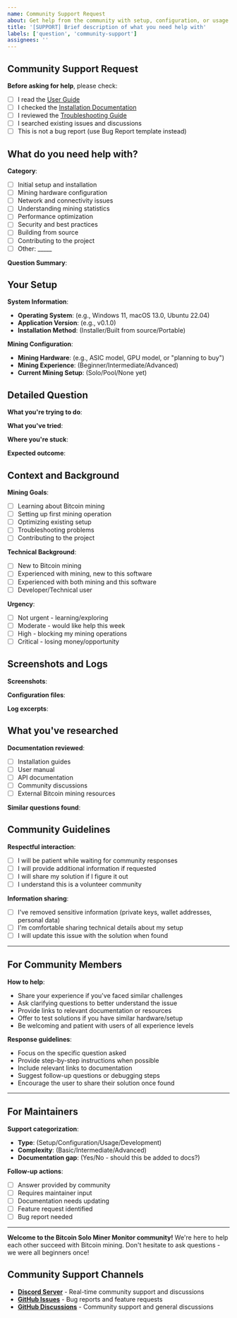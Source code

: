 ```yaml
---
name: Community Support Request
about: Get help from the community with setup, configuration, or usage questions
title: '[SUPPORT] Brief description of what you need help with'
labels: ['question', 'community-support']
assignees: ''
---
```


## Community Support Request

**Before asking for help**, please check:
- [ ] I read the [User Guide](https://github.com/smokeysrh/bitcoin-solo-miner-monitor/blob/main/docs/user-guide.md)
- [ ] I checked the [Installation Documentation](https://github.com/smokeysrh/bitcoin-solo-miner-monitor/tree/main/docs/installation)
- [ ] I reviewed the [Troubleshooting Guide](https://github.com/smokeysrh/bitcoin-solo-miner-monitor/blob/main/docs/installation/troubleshooting.md)
- [ ] I searched existing issues and discussions
- [ ] This is not a bug report (use Bug Report template instead)

## What do you need help with?

**Category**:
- [ ] Initial setup and installation
- [ ] Mining hardware configuration
- [ ] Network and connectivity issues
- [ ] Understanding mining statistics
- [ ] Performance optimization
- [ ] Security and best practices
- [ ] Building from source
- [ ] Contributing to the project
- [ ] Other: _____

**Question Summary**:
<!-- Briefly describe what you're trying to accomplish or what you're stuck on -->

## Your Setup

**System Information**:
- **Operating System**: (e.g., Windows 11, macOS 13.0, Ubuntu 22.04)
- **Application Version**: (e.g., v0.1.0)
- **Installation Method**: (Installer/Built from source/Portable)

**Mining Configuration**:
- **Mining Hardware**: (e.g., ASIC model, GPU model, or "planning to buy")
- **Mining Experience**: (Beginner/Intermediate/Advanced)
- **Current Mining Setup**: (Solo/Pool/None yet)

## Detailed Question

**What you're trying to do**:
<!-- Describe your goal or what you want to accomplish -->

**What you've tried**:
<!-- List the steps you've already attempted -->

**Where you're stuck**:
<!-- Describe specifically where you need help -->

**Expected outcome**:
<!-- What result are you hoping to achieve? -->

## Context and Background

**Mining Goals**:
- [ ] Learning about Bitcoin mining
- [ ] Setting up first mining operation
- [ ] Optimizing existing setup
- [ ] Troubleshooting problems
- [ ] Contributing to the project

**Technical Background**:
- [ ] New to Bitcoin mining
- [ ] Experienced with mining, new to this software
- [ ] Experienced with both mining and this software
- [ ] Developer/Technical user

**Urgency**:
- [ ] Not urgent - learning/exploring
- [ ] Moderate - would like help this week
- [ ] High - blocking my mining operations
- [ ] Critical - losing money/opportunity

## Screenshots and Logs

**Screenshots**:
<!-- If applicable, add screenshots of your configuration, error messages, or current state -->

**Configuration files**:
<!-- If relevant, share your configuration (remove any sensitive information like wallet addresses) -->

**Log excerpts**:
<!-- Share relevant log entries if they might help diagnose the issue -->

## What you've researched

**Documentation reviewed**:
- [ ] Installation guides
- [ ] User manual
- [ ] API documentation
- [ ] Community discussions
- [ ] External Bitcoin mining resources

**Similar questions found**:
<!-- Link to any similar questions you found but that didn't fully answer your question -->

## Community Guidelines

**Respectful interaction**:
- [ ] I will be patient while waiting for community responses
- [ ] I will provide additional information if requested
- [ ] I will share my solution if I figure it out
- [ ] I understand this is a volunteer community

**Information sharing**:
- [ ] I've removed sensitive information (private keys, wallet addresses, personal data)
- [ ] I'm comfortable sharing technical details about my setup
- [ ] I will update this issue with the solution when found

---

## For Community Members

**How to help**:
- Share your experience if you've faced similar challenges
- Ask clarifying questions to better understand the issue
- Provide links to relevant documentation or resources
- Offer to test solutions if you have similar hardware/setup
- Be welcoming and patient with users of all experience levels

**Response guidelines**:
- Focus on the specific question asked
- Provide step-by-step instructions when possible
- Include relevant links to documentation
- Suggest follow-up questions or debugging steps
- Encourage the user to share their solution once found

---

## For Maintainers

**Support categorization**:
- **Type**: (Setup/Configuration/Usage/Development)
- **Complexity**: (Basic/Intermediate/Advanced)
- **Documentation gap**: (Yes/No - should this be added to docs?)

**Follow-up actions**:
- [ ] Answer provided by community
- [ ] Requires maintainer input
- [ ] Documentation needs updating
- [ ] Feature request identified
- [ ] Bug report needed

---

**Welcome to the Bitcoin Solo Miner Monitor community!** We're here to help each other succeed with Bitcoin mining. Don't hesitate to ask questions - we were all beginners once!

## Community Support Channels

- **[Discord Server](https://discord.gg/GzNsNnh4yT)** - Real-time community support and discussions
- **[GitHub Issues](https://github.com/smokeysrh/bitcoin-solo-miner-monitor/issues)** - Bug reports and feature requests
- **[GitHub Discussions](https://github.com/smokeysrh/bitcoin-solo-miner-monitor/discussions)** - Community support and general discussions